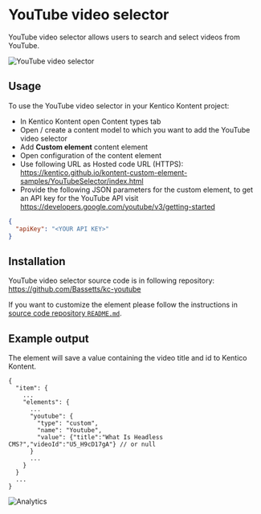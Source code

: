 # YouTube video selector

YouTube video selector allows users to search and select videos from YouTube.

![YouTube video selector](YouTubeVideoSelector.gif)

## Usage

To use the YouTube video selector in your Kentico Kontent project:

* In Kentico Kontent open Content types tab
* Open / create a content model to which you want to add the YouTube video selector
* Add **Custom element** content element
* Open configuration of the content element
* Use following URL as Hosted code URL (HTTPS): https://kentico.github.io/kontent-custom-element-samples/YouTubeSelector/index.html
* Provide the following JSON parameters for the custom element,
 to get an API key for the YouTube API visit https://developers.google.com/youtube/v3/getting-started

```json
{
  "apiKey": "<YOUR API KEY>"
}
```

## Installation

YouTube video selector source code is in following repository: https://github.com/Bassetts/kc-youtube

If you want to customize the element please follow the instructions in [source code repository `README.md`](https://github.com/Bassetts/kc-youtube/Readme.md).

## Example output

The element will save a value containing the video title and id to Kentico Kontent.

```
{
  "item": {
    ...
    "elements": {
      ...
      "youtube": {
        "type": "custom",
        "name": "Youtube",
        "value": {"title":"What Is Headless CMS?","videoId":"U5_H9cD17gA"} // or null
      }
      ...
    }
  }
  ...
}
```

![Analytics](https://kentico-ga-beacon.azurewebsites.net/api/UA-69014260-4/Kentico/kontent-custom-element-samples/Youtube?pixel)
